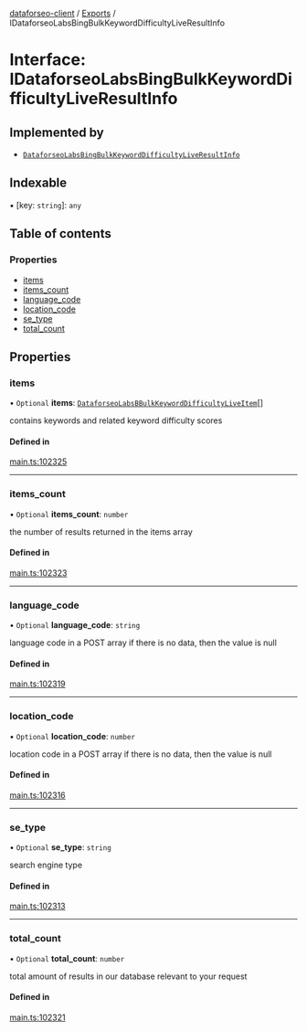 [dataforseo-client](../README.md) / [Exports](../modules.md) / IDataforseoLabsBingBulkKeywordDifficultyLiveResultInfo

# Interface: IDataforseoLabsBingBulkKeywordDifficultyLiveResultInfo

## Implemented by

- [`DataforseoLabsBingBulkKeywordDifficultyLiveResultInfo`](../classes/DataforseoLabsBingBulkKeywordDifficultyLiveResultInfo.md)

## Indexable

▪ [key: `string`]: `any`

## Table of contents

### Properties

- [items](IDataforseoLabsBingBulkKeywordDifficultyLiveResultInfo.md#items)
- [items\_count](IDataforseoLabsBingBulkKeywordDifficultyLiveResultInfo.md#items_count)
- [language\_code](IDataforseoLabsBingBulkKeywordDifficultyLiveResultInfo.md#language_code)
- [location\_code](IDataforseoLabsBingBulkKeywordDifficultyLiveResultInfo.md#location_code)
- [se\_type](IDataforseoLabsBingBulkKeywordDifficultyLiveResultInfo.md#se_type)
- [total\_count](IDataforseoLabsBingBulkKeywordDifficultyLiveResultInfo.md#total_count)

## Properties

### items

• `Optional` **items**: [`DataforseoLabsBBulkKeywordDifficultyLiveItem`](../classes/DataforseoLabsBBulkKeywordDifficultyLiveItem.md)[]

contains keywords and related keyword difficulty scores

#### Defined in

[main.ts:102325](https://github.com/dataforseo/TypeScriptClient/blob/7ca1aa4/main.ts#L102325)

___

### items\_count

• `Optional` **items\_count**: `number`

the number of results returned in the items array

#### Defined in

[main.ts:102323](https://github.com/dataforseo/TypeScriptClient/blob/7ca1aa4/main.ts#L102323)

___

### language\_code

• `Optional` **language\_code**: `string`

language code in a POST array
if there is no data, then the value is null

#### Defined in

[main.ts:102319](https://github.com/dataforseo/TypeScriptClient/blob/7ca1aa4/main.ts#L102319)

___

### location\_code

• `Optional` **location\_code**: `number`

location code in a POST array
if there is no data, then the value is null

#### Defined in

[main.ts:102316](https://github.com/dataforseo/TypeScriptClient/blob/7ca1aa4/main.ts#L102316)

___

### se\_type

• `Optional` **se\_type**: `string`

search engine type

#### Defined in

[main.ts:102313](https://github.com/dataforseo/TypeScriptClient/blob/7ca1aa4/main.ts#L102313)

___

### total\_count

• `Optional` **total\_count**: `number`

total amount of results in our database relevant to your request

#### Defined in

[main.ts:102321](https://github.com/dataforseo/TypeScriptClient/blob/7ca1aa4/main.ts#L102321)
